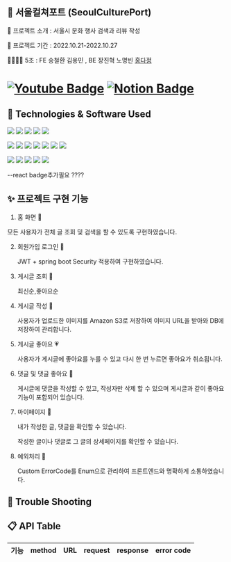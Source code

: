 ##   🚀 서울컬쳐포트 (SeoulCulturePort)

📝 프로젝트 소개 : 서울시 문화 행사 검색과 리뷰 작성

📅 프로젝트 기간 : 2022.10.21-2022.10.27

👨‍👩‍👧‍👦  5조 : FE 송철환 김용민 , BE 장진혁 노명빈 [홍다정](https://github.com/bambee83)

# [![Youtube Badge](https://img.shields.io/badge/Youtube-ff0000?style=flat-round&logo=youtube&link=https://youtu.be/4bIADllM0B0)](https://youtu.be/4bIADllM0B0)   [![Notion Badge](https://img.shields.io/badge/Notion-000000.svg?&style=flat-round&logo=notion&link=https://www.notion.so/5-SA-f4ebf090ac43441f88ff063a6ee7cd78)](https://www.notion.so/5-SA-f4ebf090ac43441f88ff063a6ee7cd78) 
<!--http://yongminbucket.s3-website.ap-northeast-2.amazonaws.com/-->

## 🔧 Technologies & Software Used

<img src="https://img.shields.io/badge/Spring-6DB33F?style=flat-round&logo=spring&logoColor=white"/>  <img src="https://img.shields.io/badge/SpringSecurity-6DB33F?style=flat-round&logo=SpringSecurity&logoColor=white"/>  <img src="https://img.shields.io/badge/SpringBoot-6DB33F?style=flat-round&logo=springboot&logoColor=white"/>  <img src="https://img.shields.io/badge/React-61DAFB?style=flat-round&logo=react&logoColor=white"/>    <img src="https://img.shields.io/badge/github-181717?style=flat-round&logo=github&logoColor=white"/>  

<img src="https://img.shields.io/badge/git-F05032?style=flat-round&logo=git&logoColor=white"/>  <img src="https://img.shields.io/badge/java-FF81F9?style=flat-round"/>  <img src="https://img.shields.io/badge/JSONWebToken-000000?style=flat-round&logo=JsonWebToken&logoColor=white"/>  <img src="https://img.shields.io/badge/Gradle-02303A?style=flat-round&logo=Gradle&logoColor=white"/>  <img src="https://img.shields.io/badge/IntelliJIDEA-000000?style=flat-round&logo=IntelliJIDEA&logoColor=white"/>  <img src="https://img.shields.io/badge/Postman-FF6C37?style=flat-round&logo=Postman&logoColor=white"/>  <img src="https://img.shields.io/badge/Notion-000000?style=flat-round&logo=Notion&logoColor=white"/>

<img src="https://img.shields.io/badge/AmazonS3-569A31?style=flat-round&logo=AmazonS3&logoColor=white"/>  <img src="https://img.shields.io/badge/AmazonEC2-FF9900?style=flat-round&logo=AmazonEC2&logoColor=white"/>  <img src="https://img.shields.io/badge/AmazonRDS-527FFF?style=flat-round&logo=AmazonRDS&logoColor=white"/>  <img src="https://img.shields.io/badge/MySQL-4479A1?style=flat-round&logo=MySQL&logoColor=white"/>  <img src="https://img.shields.io/badge/Ubuntu-E95420?style=flat-round&logo=Ubuntu&logoColor=white"/>

--react badge추가필요 ????

## ✨ 프로젝트 구현 기능 

1. 홈 화면 💒
  
 모든 사용자가 전체 글 조회 및 검색을 할 수 있도록 구현하였습니다.
 

2. 회원가입 로그인 🔑

   JWT + spring boot Security 적용하여 구현하였습니다.

3. 게시글 조회 📜

    최신순,좋아요순 

4. 게시글 작성 📝

    사용자가 업로드한 이미지를 Amazon S3로 저장하여 이미지 URL을 받아와 DB에 저장하여 관리합니다.

  

5. 게시글 좋아요 💗

    사용자가 게시글에 좋아요를 누를 수 있고 다시 한 번 누르면 좋아요가 취소됩니다.

    
6. 댓글 및 댓글 좋아요 💖

    게시글에 댓글을 작성할 수 있고, 작성자만 삭제 할 수 있으며 게시글과 같이 좋아요 기능이 포함되어 있습니다.

7. 마이페이지 🌝

    내가 작성한 글, 댓글을 확인할 수 있습니다.

    작성한 글이나 댓글로 그 글의 상세페이지를 확인할 수 있습니다. 

8. 예외처리 📛

    Custom ErrorCode를 Enum으로 관리하여 프론트엔드와 명확하게 소통하였습니다. 


## 🏀 Trouble Shooting


## 📋 API Table
|기능|method|URL|request|response|error code|
|:-----:|:---|:---|:---|:---|:---|
<!--
|홈|GET|/auth/home||{"goodWord": "팀원들과 예쁜말로 소통하고 있나요??","dday": -53}||
|중복확인|POST|auth/check|{“email” : "you1dsf"}|{"msg": "사용가능한 아이디입니다","statusCode": 200}|{"status": 400,"code": "AlreadyHaveEmail","message": "이미 존재하는 아이디 입니다."}{"status": 400,"code": "Size","message": "아이디는 4~12 개의 문자만 허용합니다."}|
|회원가입|POST|/auth/signup|{"email" : "you1dsf","accountName" : "짱윤서","accountPw" : "@weffs3424A","accountPwConfirm": "@weffs3424A","accountTeam": "3","accountLeader": false}|{"msg": "Success signup","statusCode": 200}|===비밀번호 조건이 부합하지 않을 때===[{"status": 400,"code": "NotBlank","message": "비밀번호는 공백일 수 없습니다."},{"status": 400,"code": "Size","message": "비밀번호는 8~!6 개의 문자만 허용합니다."},{"status": 400,"code": "Pattern","message": "비밀번호는 무조건 영문, 숫자, 특수문자를 각각 1글자 이상 포함해야 합니다."}]{"status": 400,"code": "NotMatchPassword","message": "비밀번호가 일치하지 않습니다."}|
|로그인|POST|auth/login|{"email" : "you1dsf","accountPw" : "@weffs3424A"}|{"msg": "Success Login","statusCode": 200}|{"status": 400,"code": "NotMatchPassword","message": "비밀번호가 일치하지 않습니다."}{"status": 400,"code": "NotFoundUser","message": "아이디가 존재하지 않습니다."}|
|게시글 작성|POST|api/posts|{img : ~~~.jpg, "title" : "제목입니다", "contents" : "내용입니다", "tag” : “일상”}|{"msg": "Success Post","statusCode": 200}||
|게시글 수정|PUT|api/posts/{postId}|img : ~~~.jpg, "title" : "제목입니다", "contents" : "내용입니다", "tag” : “일상”|{"modifiedAt": "2022-11-21T14:24:52.4777783"}|{"status": 400,"code": "NotMatchUser","message": "작성자가 일치하지 않습니다"}|
|게시글 삭제|DELETE|/api/posts/{postId}||{"msg": "게시글 삭제가 완료되었습니다!","statusCode": 200}|{"status": 400,"code": "NotMatchUser","message": "작성자가 일치하지 않습니다"}|
|게시글 좋아요|GET|api/{postId}/like||{    "success": true, "data": "게시글 좋아요 완료",“likesCount”: 2, "myError": null}||
|게시글 전체조회|GET|/api/posts?sort=createdAt&accountTeam=All&tag=All||{"postId": 4,"accountName": "짱윤서","title": "제목","contents": "내용","tag": "일상","comments": [],"postLikeCount": 1,"createdAt": "27분 전","modifiedAt": "21분 전","img": "https://mysparta4.s3.ap-northeast-2.amazonaws.com/testdir1/4762d4cf-8400-46df-b52e-944bbb3231f9KakaoTalk_20201226_121850849.jpg"}||
|우리조 게시글 조회하기|GET|/api/posts/myteam|{"postId": 4,"accountName": "짱윤서","title": "제목","contents": "내용","tag": "일상","comments": [],"postLikeCount": 1,"createdAt": "27분 전","modifiedAt": "21분 전","img": "https://mysparta4.s3.ap-northeast-2.amazonaws.com/testdir1/4762d4cf-8400-46df-b52e-944bbb3231f9KakaoTalk_20201226_121850849.jpg"}||
|댓글 작성|POST|api/{postId}/comments|{”comments”:”댓글입니다”}|{"postId": 2,"commentId": 3,"accountName": "짱윤서","comment": "댓글1","commentLikes": 0,"createdAt": "방금 전"}|{"status": 404,"code": "NotFoundPost","message": "게시물을 찾을 수 없습니다."}|
|댓글 삭제|DELETE|/api/{postId}/comments/{commentId}||{"data": "댓글 삭제가 완료되었습니다."}||
|댓글 좋아요|GET|/api/{postId}/comments/{commentId}/like||{"data": "댓글 좋아요 완료","likesCount": 1}||
|마이페이지 조회|GET|/api/myPage||{"accountName": "짱윤서","accountTeam": "3조","oneSentence": null,"myPost": [{"postId": 2,"accountName": "짱윤서","title": "제목","contents": "내용","tag": "일상","comments": [],"postLike": 1,"createdAt": "3분 전","modifiedAt": "2분 전","img": "https://mysparta4.s3.ap-northeast-2.amazonaws.com/testdir1/3fb27fd6-9e4e-420e-8cb0-633da85eee50KakaoTalk_20201226_121850849.jpg"},"myComment": [{"postId": 2,"commentId": 2,"accountName": "짱윤서","comment": "댓글1","commentLikes": 0,"createdAt": "3분 전"},]}||
|마이페이지 한줄 쓰기|POST|/api/myPage|{”oneSentence”:”짱성우다.”}|{"accountName": null,"accountTeam": null,"oneSentence": " 짱성우다.","myPost": null,"myComment": null}||
|마이페이지 한줄 수정|PUT|/api/myPage|{”oneSentence”:”저는 정성우가 아닙니다”}|{"accountName": null,"accountTeam": null,"oneSentence": " 저는 정성우가 아닙니다.","myPost": null,"myComment": null}||

-->

<!--

**Here are some ideas to get you started:**

🍿 Fun facts - what does your team eat for breakfast?
🧙 Remember, you can do mighty things with the power of [Markdown](https://docs.github.com/github/writing-on-github/getting-started-with-writing-and-formatting-on-github/basic-writing-and-formatting-syntax)
-->
